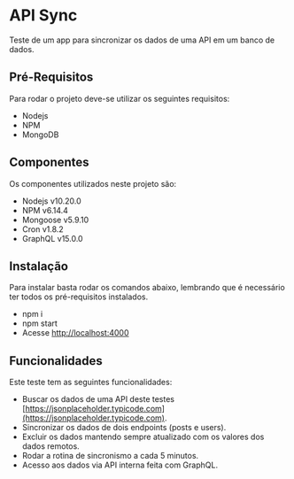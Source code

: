 # API Sync

Teste de um app para sincronizar os dados de uma API em um banco de dados.

## Pré-Requisitos

Para rodar o projeto deve-se utilizar os seguintes requisitos:
- Nodejs 
- NPM
- MongoDB

## Componentes

Os componentes utilizados neste projeto são:
- Nodejs v10.20.0
- NPM v6.14.4
- Mongoose v5.9.10
- Cron v1.8.2
- GraphQL v15.0.0

## Instalação

Para instalar basta rodar os comandos abaixo, lembrando que é necessário ter todos os pré-requisitos instalados.
- npm i
- npm start
- Acesse [http://localhost:4000](http://localhost:4000)

## Funcionalidades

Este teste tem as seguintes funcionalidades:
- Buscar os dados de uma API deste testes [https://jsonplaceholder.typicode.com](https://jsonplaceholder.typicode.com).
- Sincronizar os dados de dois endpoints (posts e users).
- Excluir os dados mantendo sempre atualizado com os valores dos dados remotos.
- Rodar a rotina de sincronismo a cada 5 minutos.
- Acesso aos dados via API interna feita com GraphQL.
